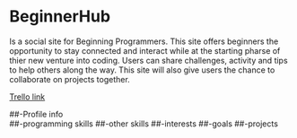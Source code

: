 # BeginnerHub

Is a social site for Beginning Programmers. This site offers beginners the opportunity to stay connected and interact while at the starting pharse of thier new venture into coding. Users can share challenges, activity and tips to help others along the way. This site will also give users the chance to collaborate on projects together.

  [Trello link](https://trello.com/b/uTOozbya/beginnerhub)
  
##-Profile info <br>
##-programming skills
##-other skills 
##-interests
##-goals
##-projects

